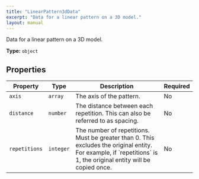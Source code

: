 ```yaml
---
title: "LinearPattern3dData"
excerpt: "Data for a linear pattern on a 3D model."
layout: manual
---
```


Data for a linear pattern on a 3D model.


**Type:** `object`

## Properties

| Property | Type | Description | Required |
|----------|------|-------------|----------|
| `axis` | `array` | The axis of the pattern. | No |
| `distance` | `number` | The distance between each repetition. This can also be referred to as spacing. | No |
| `repetitions` | `integer` | The number of repetitions. Must be greater than 0. This excludes the original entity. For example, if &#x60;repetitions&#x60; is 1, the original entity will be copied once. | No |



